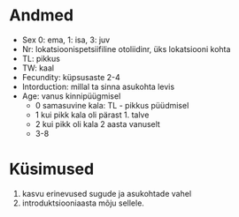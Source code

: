# Andmed

- Sex 0: ema, 1: isa, 3: juv
- Nr: lokatsioonispetsiifiline otoliidinr, üks lokatsiooni kohta
- TL: pikkus
- TW: kaal
- Fecundity: küpsusaste 2-4
- Intorduction: millal ta sinna asukohta levis
- Age: vanus kinnipüügmisel
    - 0 samasuvine kala: TL - pikkus püüdmisel
    - 1 kui pikk kala oli pärast 1. talve
    - 2 kui pikk oli kala 2 aasta vanuselt
    - 3-8

# Küsimused

1. kasvu erinevused sugude ja asukohtade vahel
2. introduktsiooniaasta mõju sellele.

